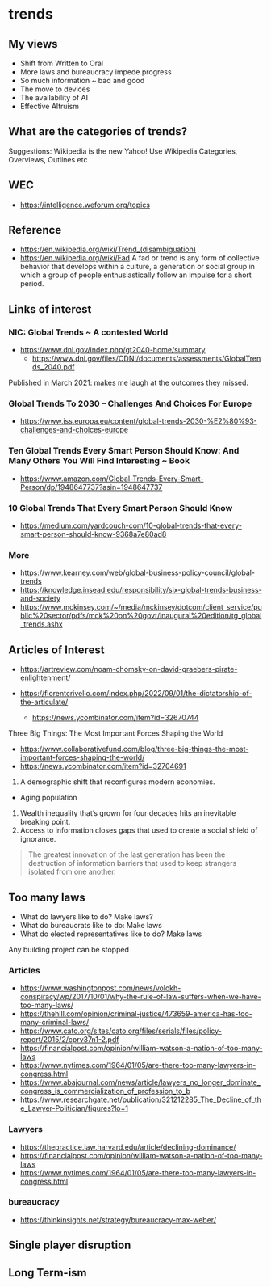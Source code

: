 # trends


## My views

* Shift from Written to Oral
* More laws and bureaucracy impede progress
* So much information ~ bad and good
* The move to devices
* The availability of AI
* Effective Altruism

## What are the categories of trends?

Suggestions: Wikipedia is the new Yahoo! Use Wikipedia Categories, Overviews, Outlines etc

## WEC

* https://intelligence.weforum.org/topics

## Reference

* https://en.wikipedia.org/wiki/Trend_(disambiguation)
* https://en.wikipedia.org/wiki/Fad
A fad or trend is any form of collective behavior that develops within a culture, a generation or social group in which a group of people enthusiastically follow an impulse for a short period.

## Links of interest

### NIC: Global Trends ~ A contested World

* https://www.dni.gov/index.php/gt2040-home/summary
  * https://www.dni.gov/files/ODNI/documents/assessments/GlobalTrends_2040.pdf

Published in March 2021: makes me laugh at the outcomes they missed.

### Global Trends To 2030 – Challenges And Choices For Europe

* https://www.iss.europa.eu/content/global-trends-2030-%E2%80%93-challenges-and-choices-europe

### Ten Global Trends Every Smart Person Should Know: And Many Others You Will Find Interesting ~ Book
* https://www.amazon.com/Global-Trends-Every-Smart-Person/dp/1948647737?asin=1948647737

### 10 Global Trends That Every Smart Person Should Know
* https://medium.com/yardcouch-com/10-global-trends-that-every-smart-person-should-know-9368a7e80ad8


### More

* https://www.kearney.com/web/global-business-policy-council/global-trends
* https://knowledge.insead.edu/responsibility/six-global-trends-business-and-society
* https://www.mckinsey.com/~/media/mckinsey/dotcom/client_service/public%20sector/pdfs/mck%20on%20govt/inaugural%20edition/tg_global_trends.ashx



## Articles of Interest

* https://artreview.com/noam-chomsky-on-david-graebers-pirate-enlightenment/

* https://florentcrivello.com/index.php/2022/09/01/the-dictatorship-of-the-articulate/
  * https://news.ycombinator.com/item?id=32670744

Three Big Things: The Most Important Forces Shaping the World
* https://www.collaborativefund.com/blog/three-big-things-the-most-important-forces-shaping-the-world/
* https://news.ycombinator.com/item?id=32704691

1. A demographic shift that reconfigures modern economies.
* Aging population
1. Wealth inequality that’s grown for four decades hits an inevitable breaking point.
1. Access to information closes gaps that used to create a social shield of ignorance.
>The greatest innovation of the last generation has been the destruction of information barriers that used to keep strangers isolated from one another.

## Too many laws

* What do lawyers like to do? Make laws?
* What do bureaucrats like to do: Make laws
* What do elected representatives like to do? Make laws

Any building project can be stopped


### Articles

* https://www.washingtonpost.com/news/volokh-conspiracy/wp/2017/10/01/why-the-rule-of-law-suffers-when-we-have-too-many-laws/
* https://thehill.com/opinion/criminal-justice/473659-america-has-too-many-criminal-laws/
* https://www.cato.org/sites/cato.org/files/serials/files/policy-report/2015/2/cprv37n1-2.pdf
* https://financialpost.com/opinion/william-watson-a-nation-of-too-many-laws
* https://www.nytimes.com/1964/01/05/are-there-too-many-lawyers-in-congress.html
* https://www.abajournal.com/news/article/lawyers_no_longer_dominate_congress_is_commercialization_of_profession_to_b
* https://www.researchgate.net/publication/321212285_The_Decline_of_the_Lawyer-Politician/figures?lo=1


### Lawyers

* https://thepractice.law.harvard.edu/article/declining-dominance/
* https://financialpost.com/opinion/william-watson-a-nation-of-too-many-laws
* https://www.nytimes.com/1964/01/05/are-there-too-many-lawyers-in-congress.html

### bureaucracy

* https://thinkinsights.net/strategy/bureaucracy-max-weber/

## Single player disruption

## Long Term-ism




